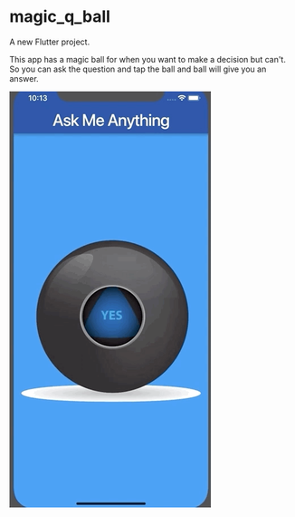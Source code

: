 # magic_q_ball

A new Flutter project.

This app has a magic ball for when you want to make a decision but can't.
So you can ask the question and tap the ball and ball will give you an answer.

![Final View](https://github.com/SadraAG84/Flutter_Course/blob/main/Magic%20Q%20Ball/_A%20Final%20View_/Magic_Q_Ball-flutter-gif.gif)
